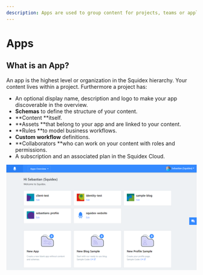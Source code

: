 ```yaml
---
description: Apps are used to group content for projects, teams or applications.
---
```


# Apps

## What is an App?

An app is the highest level or organization in the Squidex hierarchy. Your content lives within a project. Furthermore a project has:

* An optional display name, description and logo to make your app discoverable in the overview.
* **Schemas** to define the structure of your content.
* **Content **itself.
* **Assets **that belong to your app and are linked to your content.
* **Rules **to model business workflows.
* **Custom workflow** definitions.
* **Collaborators **who can work on your content with roles and permissions.
* A subscription and an associated plan in the Squidex Cloud.

![My projects in the Squidex Cloud](<../../.gitbook/assets/image (7) (1) (1).png>)
